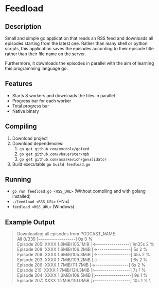 # Feedload

## Description

Small and simple go application that reads an RSS feed and downloads all episodes 
starting from the latest one. Rather than many shell or python scripts, this
application saves the episodes according to their episode title rather than their
file name on the server. 

Furthermore, it downloads the episodes in parallel with the aim of learning this 
programming language go.

## Features

* Starts 8 workers and downloads the files in parallel
* Progress bar for each worker
* Total progress bar
* Native binary

## Compiling

1. Download project
2. Download dependencies:
    1. `go get github.com/mmcdole/gofeed`
    2. `go get github.com/vbauerster/mpb`
    3. `go get github.com/asaskevich/govalidator`
3. Build executable `go build feedload.go`

## Running

* `go run feedload.go <RSS_URL>` (Without compiling and with golang installed)
* `./feedload <RSS_URL>` (*Nix)
* `feedload <RSS_URL>` (Windows)

## Example Output


>Downloading all episodes from PODCAST_NAME \
All                             0/339 [-------------------]  0s  0 % \
Episode 205: XXXX     1.8MiB/105.1MiB [->-----------------] 1m35s 2 % \
Episode 208: XXXX     1.6MiB/106.2MiB [->-----------------]  5s  2 % \
Episode 209: XXXX     1.6MiB/105.3MiB [->-----------------] 45s  2 % \
Episode 203: XXXX     1.7MiB/109.2MiB [->-----------------]  6s  2 % \
Episode 206: XXXX     1.7MiB/111.7MiB [->-----------------]  6s  2 % \
Episode 210: XXXX     1.7MiB/124.3MiB [>------------------]  7s  1 % \
Episode 204: XXXX     1.3MiB/108.5MiB [>------------------]  9s  1 % \
Episode 207: XXXX     1.2MiB/110.0MiB [>------------------] 10s  1 % \
